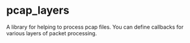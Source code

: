 pcap_layers
===========

A library for helping to process pcap files.  You can define callbacks for various layers of packet processing.
